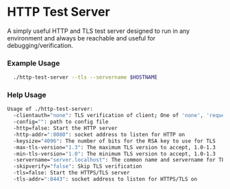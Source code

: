 # HTTP Test Server

A simply useful HTTP and TLS test server designed to run in any environment and always be reachable and useful for debugging/verification.

### Example Usage

```bash
  ./http-test-server --tls --servername $HOSTNAME
```

### Help Usage

```bash
Usage of ./http-test-server:
  -clientauth="none": TLS verification of client; One of 'none', 'request', 'verify', 'require', 'mutual' (mutual is most secure)
  -config="": path to config file
  -http=false: Start the HTTP server
  -http-addr=":8080": socket address to listen for HTTP on
  -keysize="4096": The number of bits for the RSA key to use for TLS
  -max-tls-version="1.3": The maximum TLS version to accept, 1.0-1.3
  -min-tls-version="1.0": The minimum TLS version to accept, 1.0-1.3
  -servername="server.localhost": The common name and servername for TLS
  -skipverify="false": Skip TLS verification
  -tls=false: Start the HTTPS/TLS server
  -tls-addr=":8443": socket address to listen for HTTPS/TLS on

```


